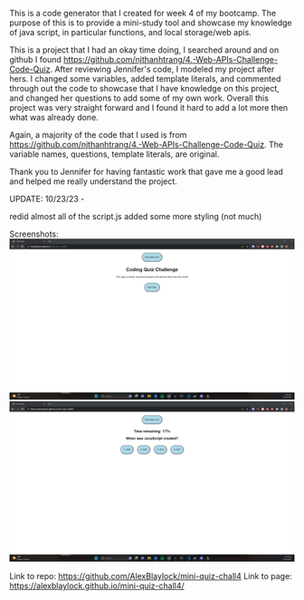 This is a code generator that I created for week 4 of my bootcamp. The purpose of this is to provide a mini-study tool and showcase my knowledge of java script, in particular functions, and local storage/web apis.

This is a project that I had an okay time doing, I searched around and on github I found https://github.com/njthanhtrang/4.-Web-APIs-Challenge-Code-Quiz. After reviewing Jennifer's code, I modeled my project after hers. I changed some variables, added template literals, and commented through out the code to showcase that I have knowledge on this project, and changed her questions to add some of my own work. Overall this project was very straight forward and I found it hard to add a lot more then what was already done.


Again, a majority of the code that I used is from https://github.com/njthanhtrang/4.-Web-APIs-Challenge-Code-Quiz. The variable names, questions, template literals, are original.

Thank you to Jennifer for having fantastic work that gave me a good lead and helped me really understand the project.


UPDATE: 10/23/23 - 

redid almost all of the script.js
added some more styling (not much)

Screenshots:
![SS1, showcasing home](chall4ss1.png)
![SS2, showcasing question + timer](chall4ss2.png)

Link to repo: https://github.com/AlexBlaylock/mini-quiz-chall4
Link to page: https://alexblaylock.github.io/mini-quiz-chall4/

